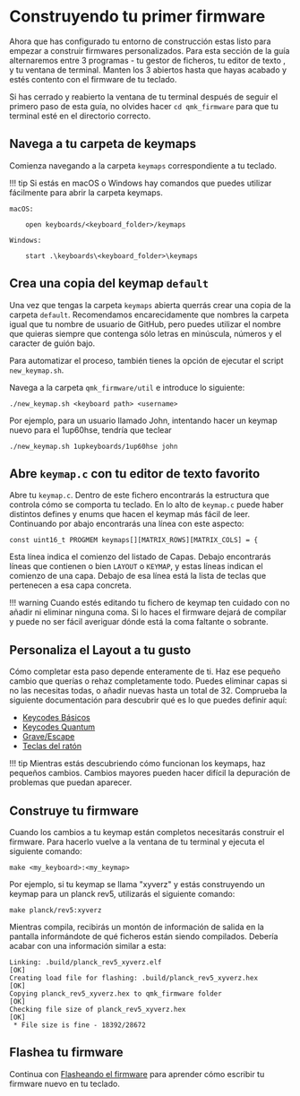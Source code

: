 # Construyendo tu primer firmware

Ahora que has configurado tu entorno de construcción estas listo para empezar a construir firmwares personalizados. Para esta sección de la guía alternaremos entre 3 programas - tu gestor de ficheros, tu editor de texto , y tu ventana de terminal. Manten los 3 abiertos hasta que hayas acabado y estés contento con el firmware de tu teclado.

Si has cerrado y reabierto la ventana de tu terminal después de seguir el primero paso de esta guía, no olvides hacer `cd qmk_firmware` para que tu terminal esté en el directorio correcto.

## Navega a tu carpeta de keymaps 

Comienza navegando a la carpeta `keymaps` correspondiente a tu teclado.

!!! tip
    Si estás en macOS o Windows hay comandos que puedes utilizar fácilmente para abrir la carpeta keymaps.

    macOS:

        open keyboards/<keyboard_folder>/keymaps

    Windows:

        start .\keyboards\<keyboard_folder>\keymaps

## Crea una copia del keymap `default`

Una vez que tengas la carpeta `keymaps` abierta querrás crear una copia de la carpeta `default`. Recomendamos encarecidamente que nombres la carpeta igual que tu nombre de usuario de GitHub, pero puedes utilizar el nombre que quieras siempre que contenga sólo letras en minúscula, números y el caracter de guión bajo.

Para automatizar el proceso, también tienes la opción de ejecutar el script `new_keymap.sh`. 

Navega a la carpeta `qmk_firmware/util` e introduce lo siguiente:

```
./new_keymap.sh <keyboard path> <username>
```

Por ejemplo, para un usuario llamado John, intentando hacer un keymap nuevo para el 1up60hse, tendría que teclear

```
./new_keymap.sh 1upkeyboards/1up60hse john
```

## Abre `keymap.c` con tu editor de texto favorito

Abre tu `keymap.c`. Dentro de este fichero encontrarás la estructura que controla cómo se comporta tu teclado. En lo alto de `keymap.c` puede haber distintos defines y enums que hacen el keymap más fácil de leer. Continuando por abajo encontrarás una línea con este aspecto:

    const uint16_t PROGMEM keymaps[][MATRIX_ROWS][MATRIX_COLS] = {

Esta línea indica el comienzo del listado de Capas. Debajo encontrarás líneas que contienen o bien `LAYOUT` o `KEYMAP`, y estas líneas indican el comienzo de una capa. Debajo de esa línea está la lista de teclas que pertenecen a esa capa concreta.

!!! warning
    Cuando estés editando tu fichero de keymap ten cuidado con no añadir ni eliminar ninguna coma. Si lo haces el firmware dejará de compilar y puede no ser fácil averiguar dónde está la coma faltante o sobrante.

## Personaliza el Layout a tu gusto

Cómo completar esta paso depende enteramente de ti. Haz ese pequeño cambio que querías o rehaz completamente todo. Puedes eliminar capas si no las necesitas todas, o añadir nuevas hasta un total de 32. Comprueba la siguiente documentación para descubrir qué es lo que puedes definir aquí:

* [Keycodes Básicos](keycodes_basic.md)
* [Keycodes Quantum](quantum_keycodes.md)
* [Grave/Escape](feature_grave_esc.md)
* [Teclas del ratón](feature_mouse_keys.md)

!!! tip
    Mientras estás descubriendo cómo funcionan los keymaps, haz pequeños cambios. Cambios mayores pueden hacer difícil la depuración de problemas que puedan aparecer.

## Construye tu firmware

Cuando los cambios a tu keymap están completos necesitarás construir el firmware. Para hacerlo vuelve a la ventana de tu terminal y ejecuta el siguiente comando:

    make <my_keyboard>:<my_keymap>

Por ejemplo, si tu keymap se llama "xyverz" y estás construyendo un keymap para un planck rev5, utilizarás el siguiente comando:

    make planck/rev5:xyverz

Mientras compila, recibirás un montón de información de salida en la pantalla informándote de qué ficheros están siendo compilados. Debería acabar con una información similar a esta:

```
Linking: .build/planck_rev5_xyverz.elf                                                              [OK]
Creating load file for flashing: .build/planck_rev5_xyverz.hex                                      [OK]
Copying planck_rev5_xyverz.hex to qmk_firmware folder                                               [OK]
Checking file size of planck_rev5_xyverz.hex                                                        [OK]
 * File size is fine - 18392/28672
```

## Flashea tu firmware

Continua con [Flasheando el firmware](tutorial_flashing.md) para aprender cómo escribir tu firmware nuevo en tu teclado.
